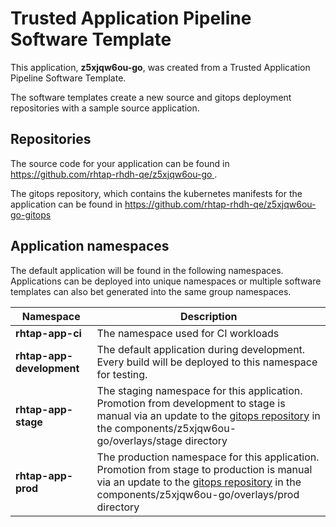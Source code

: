 # Trusted Application Pipeline Software Template

This application, **z5xjqw6ou-go**, was created from a Trusted Application Pipeline Software Template.

The software templates create a new source and gitops deployment repositories with a sample source application. 

## Repositories

The source code for your application can be found in [https://github.com/rhtap-rhdh-qe/z5xjqw6ou-go ](https://github.com/rhtap-rhdh-qe/z5xjqw6ou-go ).
 
The gitops repository, which contains the kubernetes manifests for the application can be found in 
[https://github.com/rhtap-rhdh-qe/z5xjqw6ou-go-gitops ](https://github.com/rhtap-rhdh-qe/z5xjqw6ou-go-gitops ) 

## Application namespaces 

The default application will be found in the following namespaces. Applications can be deployed into unique namespaces or multiple software templates can also bet generated into the same group namespaces.  

|  Namespace   |  Description   |  
| -------- | -------- |
| **rhtap-app-ci** | The namespace used for CI workloads |
| **rhtap-app-development** | The default application during development. Every build will be deployed to this namespace for testing. |
| **rhtap-app-stage** | The staging namespace for this application. Promotion from development to stage is manual via an update to the [gitops repository](https://github.com/rhtap-rhdh-qe/z5xjqw6ou-go-gitops ) in the components/z5xjqw6ou-go/overlays/stage directory |
| **rhtap-app-prod** | The production namespace for this application. Promotion from stage to production is manual via an update to the [gitops repository](https://github.com/rhtap-rhdh-qe/z5xjqw6ou-go-gitops ) in the components/z5xjqw6ou-go/overlays/prod directory |